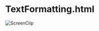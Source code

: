 # TextFormatting.html

![ScreenClip](https://user-images.githubusercontent.com/28195113/90965223-f1d6bf00-e4ce-11ea-983a-4754ad5d510a.png)
